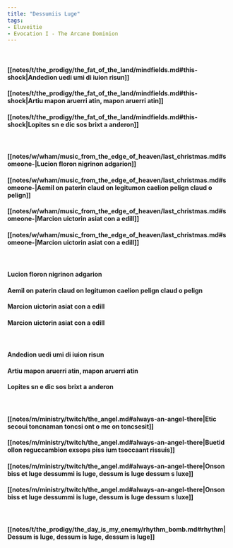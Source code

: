 ```yaml
---
title: "Dessumiis Luge"
tags:
- Eluveitie
- Evocation I - The Arcane Dominion
---
```

&nbsp;
#### [[notes/t/the_prodigy/the_fat_of_the_land/mindfields.md#this-shock|Andedion uedi umi di iuion risun]]
#### [[notes/t/the_prodigy/the_fat_of_the_land/mindfields.md#this-shock|Artiu mapon aruerri atin, mapon aruerri atin]]
#### [[notes/t/the_prodigy/the_fat_of_the_land/mindfields.md#this-shock|Lopites sn  e  dic sos brixt a anderon]]
&nbsp;
#### [[notes/w/wham/music_from_the_edge_of_heaven/last_christmas.md#someone-|Lucion floron nigrinon adgarion]]
#### [[notes/w/wham/music_from_the_edge_of_heaven/last_christmas.md#someone-|Aemil on paterin claud on legitumon caelion pelign claud o pelign]]
#### [[notes/w/wham/music_from_the_edge_of_heaven/last_christmas.md#someone-|Marcion uictorin asiat con a  edill]]
#### [[notes/w/wham/music_from_the_edge_of_heaven/last_christmas.md#someone-|Marcion uictorin asiat con a  edill]]
&nbsp;
#### Lucion floron nigrinon adgarion
#### Aemil on paterin claud on legitumon caelion pelign claud o pelign
#### Marcion uictorin asiat con a  edill 
#### Marcion uictorin asiat con a  edill
&nbsp;
#### Andedion uedi umi di iuion risun
#### Artiu mapon aruerri atin, mapon aruerri atin
#### Lopites sn  e  dic sos brixt a anderon
&nbsp;
#### [[notes/m/ministry/twitch/the_angel.md#always-an-angel-there|Etic secoui toncnaman toncsi ont o me on toncsesit]]
#### [[notes/m/ministry/twitch/the_angel.md#always-an-angel-there|Buetid ollon reguccambion exsops piss ium tsoccaant  rissuis]]
#### [[notes/m/ministry/twitch/the_angel.md#always-an-angel-there|Onson biss et luge dessummi is luge, dessum is luge dessum  s luxe]]
#### [[notes/m/ministry/twitch/the_angel.md#always-an-angel-there|Onson biss et luge dessummi is luge, dessum is luge dessum  s luxe]]
&nbsp;
#### [[notes/t/the_prodigy/the_day_is_my_enemy/rhythm_bomb.md#rhythm|Dessum is luge, dessum is luge, dessum is luge]]
